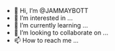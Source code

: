 - 👋 Hi, I’m @JAMMAYBOTT
- 👀 I’m interested in ...
- 🌱 I’m currently learning ...
- 💞️ I’m looking to collaborate on ...
- 📫 How to reach me ...

<!---
JAMMAYBOTT/JAMMAYBOTT is a ✨ special ✨ repository because its `README.md` (this file) appears on your GitHub profile.
You can click the Preview link to take a look at your changes.
--->

